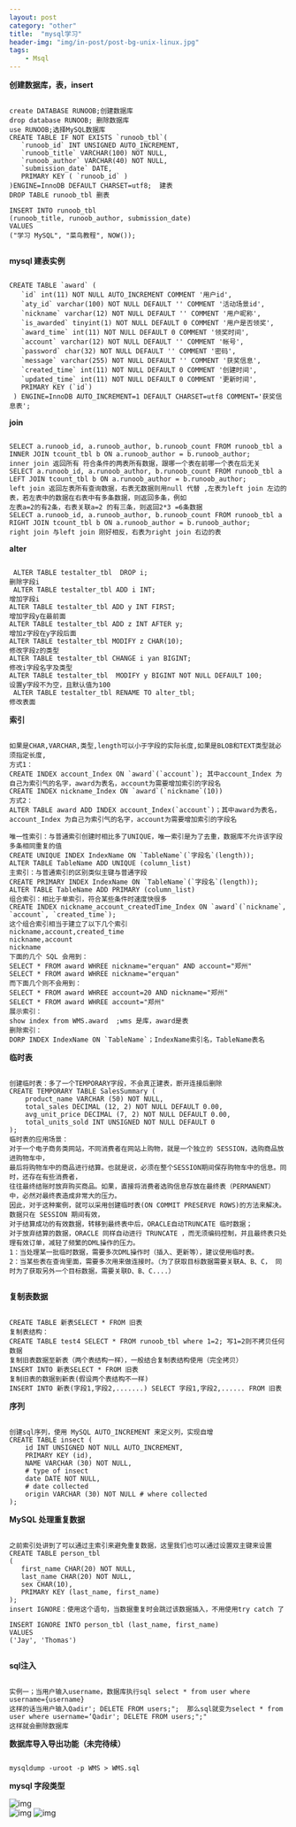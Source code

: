 ```yaml
---
layout: post
category: "other"
title:  "mysql学习"
header-img: "img/in-post/post-bg-unix-linux.jpg"
tags:
    - Msql
---
```


**创建数据库，表，insert**
<pre><code>
create DATABASE RUNOOB;创建数据库
drop database RUNOOB; 删除数据库
use RUNOOB;选择MySQL数据库
CREATE TABLE IF NOT EXISTS `runoob_tbl`(
   `runoob_id` INT UNSIGNED AUTO_INCREMENT,
   `runoob_title` VARCHAR(100) NOT NULL,
   `runoob_author` VARCHAR(40) NOT NULL,
   `submission_date` DATE,
   PRIMARY KEY ( `runoob_id` )
)ENGINE=InnoDB DEFAULT CHARSET=utf8;  建表
DROP TABLE runoob_tbl 删表

INSERT INTO runoob_tbl
(runoob_title, runoob_author, submission_date)
VALUES
("学习 MySQL", "菜鸟教程", NOW()); 

</code></pre>

**mysql 建表实例**
<pre><code>
CREATE TABLE `award` (
   `id` int(11) NOT NULL AUTO_INCREMENT COMMENT '用户id',
   `aty_id` varchar(100) NOT NULL DEFAULT '' COMMENT '活动场景id',
   `nickname` varchar(12) NOT NULL DEFAULT '' COMMENT '用户昵称',
   `is_awarded` tinyint(1) NOT NULL DEFAULT 0 COMMENT '用户是否领奖',
   `award_time` int(11) NOT NULL DEFAULT 0 COMMENT '领奖时间',
   `account` varchar(12) NOT NULL DEFAULT '' COMMENT '帐号',
   `password` char(32) NOT NULL DEFAULT '' COMMENT '密码',
   `message` varchar(255) NOT NULL DEFAULT '' COMMENT '获奖信息',
   `created_time` int(11) NOT NULL DEFAULT 0 COMMENT '创建时间',
   `updated_time` int(11) NOT NULL DEFAULT 0 COMMENT '更新时间',
   PRIMARY KEY (`id`)
 ) ENGINE=InnoDB AUTO_INCREMENT=1 DEFAULT CHARSET=utf8 COMMENT='获奖信息表';
</code></pre>


**join**
<pre><code>
SELECT a.runoob_id, a.runoob_author, b.runoob_count FROM runoob_tbl a INNER JOIN tcount_tbl b ON a.runoob_author = b.runoob_author;
inner join 返回所有 符合条件的两表所有数据，跟哪一个表在前哪一个表在后无关
SELECT a.runoob_id, a.runoob_author, b.runoob_count FROM runoob_tbl a LEFT JOIN tcount_tbl b ON a.runoob_author = b.runoob_author;
left join 返回左表所有查询数据，右表无数据则用null 代替 ,左表为left join 左边的表，若左表中的数据在右表中有多条数据，则返回多条，例如
左表a=2的有2条，右表关联a=2 的有三条，则返回2*3 =6条数据
SELECT a.runoob_id, a.runoob_author, b.runoob_count FROM runoob_tbl a RIGHT JOIN tcount_tbl b ON a.runoob_author = b.runoob_author;
right join 与left join 刚好相反，右表为right join 右边的表
</code></pre>


**alter**
<pre><code>
 ALTER TABLE testalter_tbl  DROP i;
删除字段i
 ALTER TABLE testalter_tbl ADD i INT;
增加字段i
ALTER TABLE testalter_tbl ADD y INT FIRST;
增加字段y在最前面
ALTER TABLE testalter_tbl ADD z INT AFTER y;
增加z字段在y字段后面
ALTER TABLE testalter_tbl MODIFY z CHAR(10);
修改字段z的类型
ALTER TABLE testalter_tbl CHANGE i yan BIGINT;
修改i字段名字及类型
ALTER TABLE testalter_tbl  MODIFY y BIGINT NOT NULL DEFAULT 100;
设置y字段不为空，且默认值为100
 ALTER TABLE testalter_tbl RENAME TO alter_tbl;
修改表面
</code></pre>

**索引**
<pre><code>
如果是CHAR,VARCHAR,类型,length可以小于字段的实际长度,如果是BLOB和TEXT类型就必须指定长度,
方式1：
CREATE INDEX account_Index ON `award`(`account`); 其中account_Index 为自己为索引气的名字，award为表名，account为需要增加索引的字段名
CREATE INDEX nickname_Index ON `award`(`nickname`(10))
方式2：
ALTER TABLE award ADD INDEX account_Index(`account`)；其中award为表名，account_Index 为自己为索引气的名字，account为需要增加索引的字段名

唯一性索引：与普通索引创建时相比多了UNIQUE，唯一索引是为了去重，数据库不允许该字段多条相同重复的值
CREATE UNIQUE INDEX IndexName ON `TableName`(`字段名`(length)); 
ALTER TABLE TableName ADD UNIQUE (column_list)  
主索引：与普通索引的区别类似主键与普通字段
CREATE PRIMARY INDEX IndexName ON `TableName`(`字段名`(length)); 
ALTER TABLE TableName ADD PRIMARY (column_list)  
组合索引：相比于单索引，符合某些条件时速度快很多
CREATE INDEX nickname_account_createdTime_Index ON `award`(`nickname`, `account`, `created_time`);
这个组合索引相当于建立了以下几个索引
nickname,account,created_time
nickname,account
nickname
下面的几个 SQL 会用到：
SELECT * FROM award WHREE nickname="erquan" AND account="郑州"
SELECT * FROM award WHREE nickname="erquan"
而下面几个则不会用到：
SELECT * FROM award WHREE account=20 AND nickname="郑州"
SELECT * FROM award WHREE account="郑州"
展示索引：
show index from WMS.award  ;wms 是库，award是表
删除索引：
DORP INDEX IndexName ON `TableName`；IndexName索引名，TableName表名	
</code></pre>

**临时表**
<pre><code>
创建临时表：多了一个TEMPORARY字段，不会真正建表，断开连接后删除
CREATE TEMPORARY TABLE SalesSummary (
	product_name VARCHAR (50) NOT NULL,
	total_sales DECIMAL (12, 2) NOT NULL DEFAULT 0.00,
	avg_unit_price DECIMAL (7, 2) NOT NULL DEFAULT 0.00,
	total_units_sold INT UNSIGNED NOT NULL DEFAULT 0
);
临时表的应用场景：
对于一个电子商务类网站，不同消费者在网站上购物，就是一个独立的 SESSION，选购商品放进购物车中，
最后将购物车中的商品进行结算。也就是说，必须在整个SESSION期间保存购物车中的信息。同时，还存在有些消费者，
往往最终结账时放弃购买商品。如果，直接将消费者选购信息存放在最终表（PERMANENT）中，必然对最终表造成非常大的压力。
因此，对于这种案例，就可以采用创建临时表(ON COMMIT PRESERVE ROWS)的方法来解决。数据只在 SESSION 期间有效，
对于结算成功的有效数据，转移到最终表中后，ORACLE自动TRUNCATE 临时数据；
对于放弃结算的数据，ORACLE 同样自动进行 TRUNCATE ，而无须编码控制，并且最终表只处理有效订单，减轻了频繁的DML操作的压力。
1：当处理某一批临时数据，需要多次DML操作时（插入、更新等），建议使用临时表。
2：当某些表在查询里面，需要多次用来做连接时。（为了获取目标数据需要关联A、B、C， 同时为了获取另外一个目标数据，需要关联D、B、C....）

</code></pre>




**复制表数据**
<pre><code>
CREATE TABLE 新表SELECT * FROM 旧表
复制表结构：
CREATE TABLE test4 SELECT * FROM runoob_tbl where 1=2; 写1=2则不拷贝任何数据
复制旧表数据至新表（两个表结构一样），一般结合复制表结构使用（完全拷贝）
INSERT INTO 新表SELECT * FROM 旧表
复制旧表的数据到新表(假设两个表结构不一样)
INSERT INTO 新表(字段1,字段2,.......) SELECT 字段1,字段2,...... FROM 旧表
</code></pre>





**序列**
<pre><code>
创建sql序列，使用 MySQL AUTO_INCREMENT 来定义列，实现自增
CREATE TABLE insect (
	id INT UNSIGNED NOT NULL AUTO_INCREMENT,
	PRIMARY KEY (id),
	NAME VARCHAR (30) NOT NULL,
	# type of insect
	date DATE NOT NULL,
	# date collected
	origin VARCHAR (30) NOT NULL # where collected
);
</code></pre>

**MySQL 处理重复数据**
<pre><code>
之前索引处讲到了可以通过主索引来避免重复数据，这里我们也可以通过设置双主键来设置
CREATE TABLE person_tbl
(
   first_name CHAR(20) NOT NULL,
   last_name CHAR(20) NOT NULL,
   sex CHAR(10),
   PRIMARY KEY (last_name, first_name)
);
insert IGNORE：使用这个语句，当数据重复时会跳过该数据插入，不用使用try catch 了

INSERT IGNORE INTO person_tbl (last_name, first_name)
VALUES
('Jay', 'Thomas')

</code></pre>

**sql注入**
<pre><code>
实例一；当用户输入username，数据库执行sql select * from user where username={username}
这样的话当用户输入Qadir'; DELETE FROM users;";  那么sql就变为select * from user where username=‘Qadir'; DELETE FROM users;";"
这样就会删除数据库
</code></pre>

**数据库导入导出功能（未完待续）**
<pre><code>
mysqldump -uroot -p WMS > WMS.sql
</code></pre>


**mysql 字段类型**


![img](\img\in-post\sql\mysqldate1.png)  
![img](\img\in-post\sql\mysqldata2.png)
![img](\img\in-post\sql\mysqldata3.png)